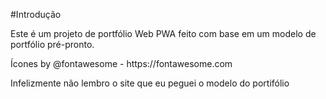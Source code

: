 #Introdução
<p>Este é um projeto de portfólio Web PWA feito com base em um modelo de portfólio pré-pronto.</p>
<p>Ícones by @fontawesome - https://fontawesome.com</p>
<p>Infelizmente não lembro o site que eu peguei o modelo do portifólio</p>
